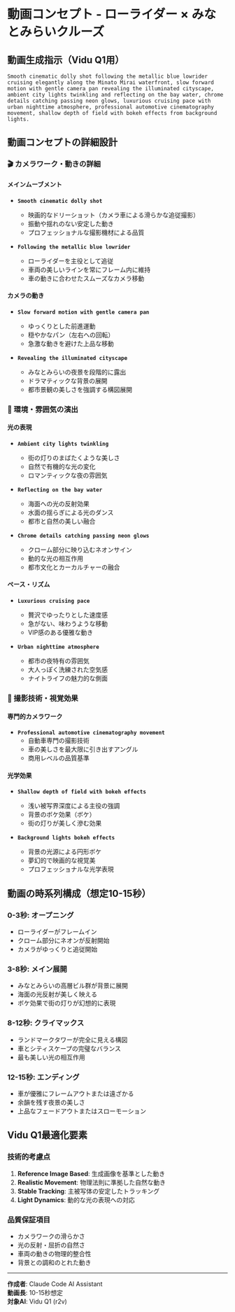 # 動画コンセプト - ローライダー × みなとみらいクルーズ

## 動画生成指示（Vidu Q1用）

```
Smooth cinematic dolly shot following the metallic blue lowrider cruising elegantly along the Minato Mirai waterfront, slow forward motion with gentle camera pan revealing the illuminated cityscape, ambient city lights twinkling and reflecting on the bay water, chrome details catching passing neon glows, luxurious cruising pace with urban nighttime atmosphere, professional automotive cinematography movement, shallow depth of field with bokeh effects from background lights.
```

## 動画コンセプトの詳細設計

### 🎬 カメラワーク・動きの詳細

#### メインムーブメント
- **`Smooth cinematic dolly shot`**
  - 映画的なドリーショット（カメラ車による滑らかな追従撮影）
  - 振動や揺れのない安定した動き
  - プロフェッショナルな撮影機材による品質

- **`Following the metallic blue lowrider`**
  - ローライダーを主役として追従
  - 車両の美しいラインを常にフレーム内に維持
  - 車の動きに合わせたスムーズなカメラ移動

#### カメラの動き
- **`Slow forward motion with gentle camera pan`**
  - ゆっくりとした前進運動
  - 穏やかなパン（左右への回転）
  - 急激な動きを避けた上品な移動

- **`Revealing the illuminated cityscape`**
  - みなとみらいの夜景を段階的に露出
  - ドラマティックな背景の展開
  - 都市景観の美しさを強調する構図展開

### 🌃 環境・雰囲気の演出

#### 光の表現
- **`Ambient city lights twinkling`**
  - 街の灯りのまばたくような美しさ
  - 自然で有機的な光の変化
  - ロマンティックな夜の雰囲気

- **`Reflecting on the bay water`**
  - 海面への光の反射効果
  - 水面の揺らぎによる光のダンス
  - 都市と自然の美しい融合

- **`Chrome details catching passing neon glows`**
  - クローム部分に映り込むネオンサイン
  - 動的な光の相互作用
  - 都市文化とカーカルチャーの融合

#### ペース・リズム
- **`Luxurious cruising pace`**
  - 贅沢でゆったりとした速度感
  - 急がない、味わうような移動
  - VIP感のある優雅な動き

- **`Urban nighttime atmosphere`**
  - 都市の夜特有の雰囲気
  - 大人っぽく洗練された空気感
  - ナイトライフの魅力的な側面

### 📸 撮影技術・視覚効果

#### 専門的カメラワーク
- **`Professional automotive cinematography movement`**
  - 自動車専門の撮影技術
  - 車の美しさを最大限に引き出すアングル
  - 商用レベルの品質基準

#### 光学効果
- **`Shallow depth of field with bokeh effects`**
  - 浅い被写界深度による主役の強調
  - 背景のボケ効果（ボケ）
  - 街の灯りが美しく滲む効果

- **`Background lights bokeh effects`**
  - 背景の光源による円形ボケ
  - 夢幻的で映画的な視覚美
  - プロフェッショナルな光学表現

## 動画の時系列構成（想定10-15秒）

### 0-3秒: オープニング
- ローライダーがフレームイン
- クローム部分にネオンが反射開始
- カメラがゆっくりと追従開始

### 3-8秒: メイン展開
- みなとみらいの高層ビル群が背景に展開
- 海面の光反射が美しく映える
- ボケ効果で街の灯りが幻想的に表現

### 8-12秒: クライマックス
- ランドマークタワーが完全に見える構図
- 車とシティスケープの完璧なバランス
- 最も美しい光の相互作用

### 12-15秒: エンディング
- 車が優雅にフレームアウトまたは遠ざかる
- 余韻を残す夜景の美しさ
- 上品なフェードアウトまたはスローモーション

## Vidu Q1最適化要素

### 技術的考慮点
1. **Reference Image Based**: 生成画像を基準とした動き
2. **Realistic Movement**: 物理法則に準拠した自然な動き
3. **Stable Tracking**: 主被写体の安定したトラッキング
4. **Light Dynamics**: 動的な光の表現への対応

### 品質保証項目
- カメラワークの滑らかさ
- 光の反射・屈折の自然さ
- 車両の動きの物理的整合性
- 背景との調和のとれた動き

---

**作成者**: Claude Code AI Assistant  
**動画長**: 10-15秒想定  
**対象AI**: Vidu Q1 (r2v)